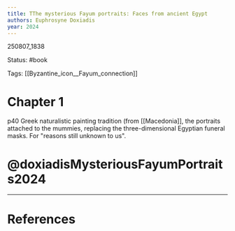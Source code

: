 ```yaml
---
title: TThe mysterious Fayum portraits: Faces from ancient Egypt
authors: Euphrosyne Doxiadis
year: 2024
---
```



250807_1838

Status: #book

Tags: [[Byzantine_icon__Fayum_connection]]

# Chapter 1
p40
Greek naturalistic painting tradition (from [[Macedonia]], the portraits attached to the mummies, replacing the three-dimensional Egyptian funeral masks. For "reasons still unknown to us".
# @doxiadisMysteriousFayumPortraits2024


---
# References